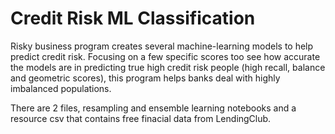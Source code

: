 # Credit Risk ML Classification

Risky business program creates several machine-learning models to help predict credit risk.  Focusing on a few specific scores too see how accurate the models are in predicting true high credit risk people (high recall, balance and geometric scores), this program helps banks deal with highly imbalanced populations.  

There are 2 files, resampling and ensemble learning notebooks and a resource csv that contains free finacial data from LendingClub.
